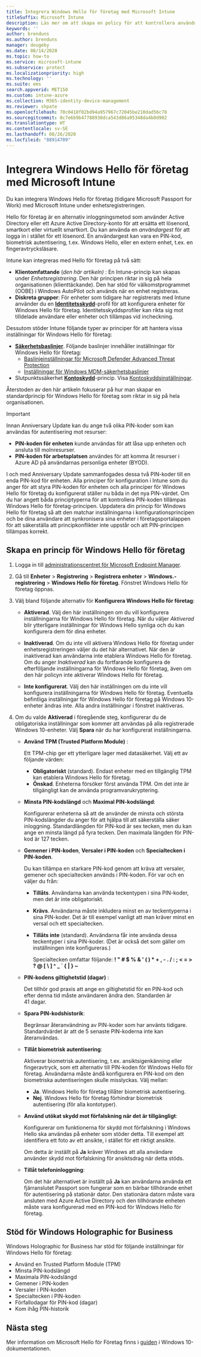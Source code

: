 ```yaml
---
title: Integrera Windows Hello för företag med Microsoft Intune
titleSuffix: Microsoft Intune
description: Läs mer om att skapa en policy för att kontrollera användningen av Windows Hello för företag på hanterade enheter under enhetsregistreringen.
keywords: ''
author: brenduns
ms.author: brenduns
manager: dougeby
ms.date: 08/14/2020
ms.topic: how-to
ms.service: microsoft-intune
ms.subservice: protect
ms.localizationpriority: high
ms.technology: ''
ms.suite: ems
search.appverid: MET150
ms.custom: intune-azure
ms.collection: M365-identity-device-management
ms.reviewer: shpate
ms.openlocfilehash: 70c0418f02bd94a957967c72045be210dad56c78
ms.sourcegitcommit: 0c7e6b9b47788930dca543d86a95348da4b0d902
ms.translationtype: HT
ms.contentlocale: sv-SE
ms.lasthandoff: 08/26/2020
ms.locfileid: "88914709"
---
```

# <a name="integrate-windows-hello-for-business-with-microsoft-intune"></a>Integrera Windows Hello för företag med Microsoft Intune  

Du kan integrera Windows Hello för företag (tidigare Microsoft Passport for Work) med Microsoft Intune under enhetsregistreringen.

Hello för företag är en alternativ inloggningsmetod som använder Active Directory eller ett Azure Active Directory-konto för att ersätta ett lösenord, smartkort eller virtuellt smartkort. Du kan använda en *användargest* för att logga in i stället för ett lösenord. En användargest kan vara en PIN-kod, biometrisk autentisering, t.ex. Windows Hello, eller en extern enhet, t.ex. en fingeravtrycksläsare.

Intune kan integreras med Hello för företag på två sätt:

- **Klientomfattande** (*den här artikeln)* : En Intune-princip kan skapas under *Enhetsregistrering*. Den här principen riktar in sig på hela organisationen (klienttäckande). Den har stöd för välkomstprogrammet (OOBE) i Windows AutoPilot och används när en enhet registreras.
- **Diskreta grupper**: För enheter som tidigare har registrerats med Intune använder du en [**Identitetsskydd**](../protect/identity-protection-configure.md)-profil för att konfigurera enheter för Windows Hello för företag. Identitetsskyddsprofiler kan rikta sig mot tilldelade användare eller enheter och tillämpas vid incheckning.

Dessutom stöder Intune följande typer av principer för att hantera vissa inställningar för Windows Hello för företag:

- [**Säkerhetsbaslinjer**](../protect/security-baselines.md). Följande baslinjer innehåller inställningar för Windows Hello för företag:
  - [Baslinjeinställningar för Microsoft Defender Advanced Threat Protection](../protect/security-baseline-settings-defender-atp.md#windows-hello-for-business)
  - [Inställningar för Windows MDM-säkerhetsbaslinjer](../protect/security-baseline-settings-mdm-all.md#windows-hello-for-business)
- Slutpunktssäkerhet [**Kontoskydd**](../protect/endpoint-security-account-protection-policy.md)-princip. Visa [Kontoskyddsinställningar](../protect/endpoint-security-account-protection-profile-settings.md#account-protection).

Återstoden av den här artikeln fokuserar på hur man skapar en standardprincip för Windows Hello för företag som riktar in sig på hela organisationen.

> [!IMPORTANT]
> Innan Anniversary Update kan du ange två olika PIN-koder som kan användas för autentisering mot resurser:
>
> - **PIN-koden för enheten** kunde användas för att låsa upp enheten och ansluta till molnresurser.
> - **PIN-koden för arbetsplatsen** användes för att komma åt resurser i Azure AD på användarnas personliga enheter (BYOD).
>
> I och med Anniversary Update sammanfogades dessa två PIN-koder till en enda PIN-kod för enheten.
> Alla principer för konfiguration i Intune som du anger för att styra PIN-koden för enheten och alla principer för Windows Hello för företag du konfigurerat ställer nu båda in det nya PIN-värdet.
> Om du har angett båda principtyperna för att kontrollera PIN-koden tillämpas Windows Hello för företag-principen.
> Uppdatera din princip för Windows Hello för företag så att den matchar inställningarna i konfigurationsprincipen och be dina användare att synkronisera sina enheter i företagsportalappen för att säkerställa att principkonflikter inte uppstår och att PIN-principen tillämpas korrekt.

## <a name="create-a-windows-hello-for-business-policy"></a>Skapa en princip för Windows Hello för företag

1. Logga in till [administrationscentret för Microsoft Endpoint Manager](https://go.microsoft.com/fwlink/?linkid=2109431).

2. Gå till **Enheter** >  **Registrering** > **Registrera enheter** > **Windows.-registrering** > **Windows Hello för företag**. Fönstret Windows Hello för företag öppnas.

3. Välj bland följande alternativ för **Konfigurera Windows Hello för företag**:

   - **Aktiverad**. Välj den här inställningen om du vill konfigurera inställningarna för Windows Hello för företag.  När du väljer *Aktiverad* blir ytterligare inställningar för Windows Hello synliga och du kan konfigurera dem för dina enheter.

   - **Inaktiverad**. Om du inte vill aktivera Windows Hello för företag under enhetsregistreringen väljer du det här alternativet. När den är inaktiverad kan användarna inte etablera Windows Hello för företag. Om du anger *Inaktiverad* kan du fortfarande konfigurera de efterföljande inställningarna för Windows Hello för företag, även om den här policyn inte aktiverar Windows Hello för företag.

   - **Inte konfigurerat**. Välj den här inställningen om du inte vill konfigurera inställningarna för Windows Hello för företag. Eventuella befintliga inställningar för Windows Hello för företag på Windows 10-enheter ändras inte. Alla andra inställningar i fönstret inaktiveras.

4. Om du valde **Aktiverad** i föregående steg, konfigurerar du de obligatoriska inställningar som kommer att användas på alla registrerade Windows 10-enheter. Välj **Spara** när du har konfigurerat inställningarna.

   - **Använd TPM (Trusted Platform Module)** :

     Ett TPM-chip ger ett ytterligare lager med datasäkerhet. Välj ett av följande värden:

     - **Obligatoriskt** (standard). Endast enheter med en tillgänglig TPM kan etablera Windows Hello för företag.
     - **Önskad**. Enheterna försöker först använda TPM. Om det inte är tillgängligt kan de använda programvarukryptering.

   - **Minsta PIN-kodslängd** och **Maximal PIN-kodslängd**:

     Konfigurerar enheterna så att de använder de minsta och största PIN-kodslängder du anger för att hjälpa till att säkerställa säker inloggning. Standardlängden för PIN-kod är sex tecken, men du kan ange en minsta längd på fyra tecken. Den maximala längden för PIN-kod är 127 tecken.

   - **Gemener i PIN-koden**, **Versaler i PIN-koden** och **Specialtecken i PIN-koden**.

     Du kan tillämpa en starkare PIN-kod genom att kräva att versaler, gemener och specialtecken används i PIN-koden. För var och en väljer du från:

     - **Tillåts**. Användarna kan använda teckentypen i sina PIN-koder, men det är inte obligatoriskt.

     - **Krävs**. Användarna måste inkludera minst en av teckentyperna i sina PIN-koder. Det är till exempel vanligt att man kräver minst en versal och ett specialtecken.

     - **Tillåts inte** (standard). Användarna får inte använda dessa teckentyper i sina PIN-koder. (Det är också det som gäller om inställningen inte konfigureras.)

       Specialtecken omfattar följande: **! " # $ % &amp; ' ( ) &#42; + , - . / : ; &lt; = &gt; ? @ [ \ ] ^ _ &#96; { &#124; } ~**

   - **PIN-kodens giltighetstid (dagar)** :

     Det tillhör god praxis att ange en giltighetstid för en PIN-kod och efter denna tid måste användaren ändra den. Standarden är 41 dagar.

   - **Spara PIN-kodshistorik**:

     Begränsar återanvändning av PIN-koder som har använts tidigare. Standardvärdet är att de 5 senaste PIN-koderna inte kan återanvändas.

   - **Tillåt biometrisk autentisering**:

     Aktiverar biometrisk autentisering, t.ex. ansiktsigenkänning eller fingeravtryck, som ett alternativ till PIN-koden för Windows Hello för företag. Användarna måste ändå konfigurera en PIN-kod om den biometriska autentiseringen skulle misslyckas. Välj mellan:

     - **Ja**. Windows Hello för företag tillåter biometrisk autentisering.
     - **Nej**. Windows Hello för företag förhindrar biometrisk autentisering (för alla kontotyper).

   - **Använd utökat skydd mot förfalskning när det är tillgängligt**:

     Konfigurerar om funktionerna för skydd mot förfalskning i Windows Hello ska användas på enheter som stöder detta. Till exempel att identifiera ett foto av ett ansikte, i stället för ett riktigt ansikte.

     Om detta är inställt på **Ja** kräver Windows att alla användare använder skydd mot förfalskning för ansiktsdrag när detta stöds.

   - **Tillåt telefoninloggning**:

     Om det här alternativet är inställt på **Ja** kan användarna använda ett fjärranslutet Passport som fungerar som en bärbar tillhörande enhet för autentisering på stationär dator. Den stationära datorn måste vara ansluten med Azure Active Directory och den tillhörande enheten måste vara konfigurerad med en PIN-kod för Windows Hello för företag.

## <a name="windows-holographic-for-business-support"></a>Stöd för Windows Holographic for Business

Windows Holographic for Business har stöd för följande inställningar för Windows Hello för företag:

- Använd en Trusted Platform Module (TPM)
- Minsta PIN-kodslängd
- Maximala PIN-kodslängd
- Gemener i PIN-koden
- Versaler i PIN-koden
- Specialtecken i PIN-koden
- Förfallodagar för PIN-kod (dagar)
- Kom ihåg PIN-historik

## <a name="next-steps"></a>Nästa steg

Mer information om Microsoft Hello för Företag finns i [guiden](/windows/security/identity-protection/hello-for-business/hello-identity-verification) i Windows 10-dokumentationen.